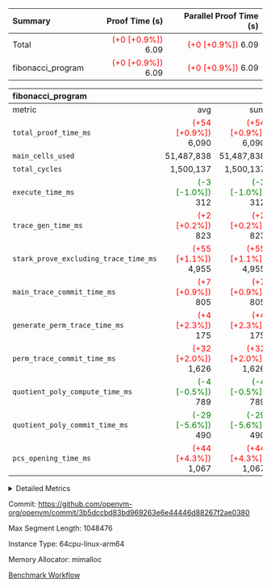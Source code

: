 | Summary | Proof Time (s) | Parallel Proof Time (s) |
|:---|---:|---:|
| Total | <span style='color: red'>(+0 [+0.9%])</span> 6.09 | <span style='color: red'>(+0 [+0.9%])</span> 6.09 |
| fibonacci_program | <span style='color: red'>(+0 [+0.9%])</span> 6.09 | <span style='color: red'>(+0 [+0.9%])</span> 6.09 |


| fibonacci_program |||||
|:---|---:|---:|---:|---:|
|metric|avg|sum|max|min|
| `total_proof_time_ms ` | <span style='color: red'>(+54 [+0.9%])</span> 6,090 | <span style='color: red'>(+54 [+0.9%])</span> 6,090 | <span style='color: red'>(+54 [+0.9%])</span> 6,090 | <span style='color: red'>(+54 [+0.9%])</span> 6,090 |
| `main_cells_used     ` |  51,487,838 |  51,487,838 |  51,487,838 |  51,487,838 |
| `total_cycles        ` |  1,500,137 |  1,500,137 |  1,500,137 |  1,500,137 |
| `execute_time_ms     ` | <span style='color: green'>(-3 [-1.0%])</span> 312 | <span style='color: green'>(-3 [-1.0%])</span> 312 | <span style='color: green'>(-3 [-1.0%])</span> 312 | <span style='color: green'>(-3 [-1.0%])</span> 312 |
| `trace_gen_time_ms   ` | <span style='color: red'>(+2 [+0.2%])</span> 823 | <span style='color: red'>(+2 [+0.2%])</span> 823 | <span style='color: red'>(+2 [+0.2%])</span> 823 | <span style='color: red'>(+2 [+0.2%])</span> 823 |
| `stark_prove_excluding_trace_time_ms` | <span style='color: red'>(+55 [+1.1%])</span> 4,955 | <span style='color: red'>(+55 [+1.1%])</span> 4,955 | <span style='color: red'>(+55 [+1.1%])</span> 4,955 | <span style='color: red'>(+55 [+1.1%])</span> 4,955 |
| `main_trace_commit_time_ms` | <span style='color: red'>(+7 [+0.9%])</span> 805 | <span style='color: red'>(+7 [+0.9%])</span> 805 | <span style='color: red'>(+7 [+0.9%])</span> 805 | <span style='color: red'>(+7 [+0.9%])</span> 805 |
| `generate_perm_trace_time_ms` | <span style='color: red'>(+4 [+2.3%])</span> 175 | <span style='color: red'>(+4 [+2.3%])</span> 175 | <span style='color: red'>(+4 [+2.3%])</span> 175 | <span style='color: red'>(+4 [+2.3%])</span> 175 |
| `perm_trace_commit_time_ms` | <span style='color: red'>(+32 [+2.0%])</span> 1,626 | <span style='color: red'>(+32 [+2.0%])</span> 1,626 | <span style='color: red'>(+32 [+2.0%])</span> 1,626 | <span style='color: red'>(+32 [+2.0%])</span> 1,626 |
| `quotient_poly_compute_time_ms` | <span style='color: green'>(-4 [-0.5%])</span> 789 | <span style='color: green'>(-4 [-0.5%])</span> 789 | <span style='color: green'>(-4 [-0.5%])</span> 789 | <span style='color: green'>(-4 [-0.5%])</span> 789 |
| `quotient_poly_commit_time_ms` | <span style='color: green'>(-29 [-5.6%])</span> 490 | <span style='color: green'>(-29 [-5.6%])</span> 490 | <span style='color: green'>(-29 [-5.6%])</span> 490 | <span style='color: green'>(-29 [-5.6%])</span> 490 |
| `pcs_opening_time_ms ` | <span style='color: red'>(+44 [+4.3%])</span> 1,067 | <span style='color: red'>(+44 [+4.3%])</span> 1,067 | <span style='color: red'>(+44 [+4.3%])</span> 1,067 | <span style='color: red'>(+44 [+4.3%])</span> 1,067 |



<details>
<summary>Detailed Metrics</summary>

| group | num_segments | keygen_time_ms | commit_exe_time_ms |
| --- | --- | --- | --- |
| fibonacci_program | 1 | 372 | 6 | 

| group | air_name | quotient_deg | interactions | constraints |
| --- | --- | --- | --- | --- |
| fibonacci_program | AccessAdapterAir<16> | 2 | 5 | 14 | 
| fibonacci_program | AccessAdapterAir<2> | 2 | 5 | 14 | 
| fibonacci_program | AccessAdapterAir<32> | 2 | 5 | 14 | 
| fibonacci_program | AccessAdapterAir<4> | 2 | 5 | 14 | 
| fibonacci_program | AccessAdapterAir<64> | 2 | 5 | 14 | 
| fibonacci_program | AccessAdapterAir<8> | 2 | 5 | 14 | 
| fibonacci_program | BitwiseOperationLookupAir<8> | 2 | 2 | 4 | 
| fibonacci_program | MemoryMerkleAir<8> | 2 | 4 | 40 | 
| fibonacci_program | PersistentBoundaryAir<8> | 2 | 3 | 6 | 
| fibonacci_program | PhantomAir | 2 | 3 | 5 | 
| fibonacci_program | Poseidon2PeripheryAir<BabyBearParameters>, 1> | 2 | 1 | 286 | 
| fibonacci_program | ProgramAir | 1 | 1 | 4 | 
| fibonacci_program | RangeTupleCheckerAir<2> | 1 | 1 | 4 | 
| fibonacci_program | VariableRangeCheckerAir | 1 | 1 | 4 | 
| fibonacci_program | VmAirWrapper<Rv32BaseAluAdapterAir, BaseAluCoreAir<4, 8> | 2 | 19 | 43 | 
| fibonacci_program | VmAirWrapper<Rv32BaseAluAdapterAir, LessThanCoreAir<4, 8> | 2 | 17 | 39 | 
| fibonacci_program | VmAirWrapper<Rv32BaseAluAdapterAir, ShiftCoreAir<4, 8> | 2 | 23 | 90 | 
| fibonacci_program | VmAirWrapper<Rv32BranchAdapterAir, BranchEqualCoreAir<4> | 2 | 11 | 25 | 
| fibonacci_program | VmAirWrapper<Rv32BranchAdapterAir, BranchLessThanCoreAir<4, 8> | 2 | 13 | 41 | 
| fibonacci_program | VmAirWrapper<Rv32CondRdWriteAdapterAir, Rv32JalLuiCoreAir> | 2 | 10 | 22 | 
| fibonacci_program | VmAirWrapper<Rv32HintStoreAdapterAir, Rv32HintStoreCoreAir> | 2 | 15 | 17 | 
| fibonacci_program | VmAirWrapper<Rv32JalrAdapterAir, Rv32JalrCoreAir> | 2 | 16 | 20 | 
| fibonacci_program | VmAirWrapper<Rv32LoadStoreAdapterAir, LoadSignExtendCoreAir<4, 8> | 2 | 18 | 33 | 
| fibonacci_program | VmAirWrapper<Rv32LoadStoreAdapterAir, LoadStoreCoreAir<4> | 2 | 17 | 38 | 
| fibonacci_program | VmAirWrapper<Rv32MultAdapterAir, DivRemCoreAir<4, 8> | 2 | 25 | 88 | 
| fibonacci_program | VmAirWrapper<Rv32MultAdapterAir, MulHCoreAir<4, 8> | 2 | 24 | 38 | 
| fibonacci_program | VmAirWrapper<Rv32MultAdapterAir, MultiplicationCoreAir<4, 8> | 2 | 19 | 26 | 
| fibonacci_program | VmAirWrapper<Rv32RdWriteAdapterAir, Rv32AuipcCoreAir> | 2 | 11 | 15 | 
| fibonacci_program | VmConnectorAir | 2 | 3 | 9 | 

| group | air_name | segment | rows | prep_cols | perm_cols | main_cols | cells |
| --- | --- | --- | --- | --- | --- | --- | --- |
| fibonacci_program | AccessAdapterAir<8> | 0 | 64 |  | 24 | 17 | 2,624 | 
| fibonacci_program | BitwiseOperationLookupAir<8> | 0 | 65,536 | 3 | 8 | 2 | 655,360 | 
| fibonacci_program | MemoryMerkleAir<8> | 0 | 256 |  | 20 | 32 | 13,312 | 
| fibonacci_program | PersistentBoundaryAir<8> | 0 | 64 |  | 12 | 20 | 2,048 | 
| fibonacci_program | PhantomAir | 0 | 2 |  | 12 | 6 | 36 | 
| fibonacci_program | Poseidon2PeripheryAir<BabyBearParameters>, 1> | 0 | 256 |  | 8 | 300 | 78,848 | 
| fibonacci_program | ProgramAir | 0 | 4,096 |  | 8 | 10 | 73,728 | 
| fibonacci_program | RangeTupleCheckerAir<2> | 0 | 524,288 | 2 | 8 | 1 | 4,718,592 | 
| fibonacci_program | VariableRangeCheckerAir | 0 | 262,144 | 2 | 8 | 1 | 2,359,296 | 
| fibonacci_program | VmAirWrapper<Rv32BaseAluAdapterAir, BaseAluCoreAir<4, 8> | 0 | 1,048,576 |  | 80 | 36 | 121,634,816 | 
| fibonacci_program | VmAirWrapper<Rv32BaseAluAdapterAir, LessThanCoreAir<4, 8> | 0 | 524,288 |  | 40 | 37 | 40,370,176 | 
| fibonacci_program | VmAirWrapper<Rv32BaseAluAdapterAir, ShiftCoreAir<4, 8> | 0 | 2 |  | 52 | 53 | 210 | 
| fibonacci_program | VmAirWrapper<Rv32BranchAdapterAir, BranchEqualCoreAir<4> | 0 | 262,144 |  | 48 | 26 | 19,398,656 | 
| fibonacci_program | VmAirWrapper<Rv32BranchAdapterAir, BranchLessThanCoreAir<4, 8> | 0 | 8 |  | 56 | 32 | 704 | 
| fibonacci_program | VmAirWrapper<Rv32CondRdWriteAdapterAir, Rv32JalLuiCoreAir> | 0 | 131,072 |  | 44 | 18 | 8,126,464 | 
| fibonacci_program | VmAirWrapper<Rv32HintStoreAdapterAir, Rv32HintStoreCoreAir> | 0 | 4 |  | 36 | 26 | 248 | 
| fibonacci_program | VmAirWrapper<Rv32JalrAdapterAir, Rv32JalrCoreAir> | 0 | 16 |  | 36 | 28 | 1,024 | 
| fibonacci_program | VmAirWrapper<Rv32LoadStoreAdapterAir, LoadStoreCoreAir<4> | 0 | 32 |  | 72 | 40 | 3,584 | 
| fibonacci_program | VmAirWrapper<Rv32RdWriteAdapterAir, Rv32AuipcCoreAir> | 0 | 16 |  | 28 | 21 | 784 | 
| fibonacci_program | VmConnectorAir | 0 | 2 | 1 | 12 | 4 | 32 | 

| group | segment | trace_gen_time_ms | total_proof_time_ms | total_cycles | total_cells | stark_prove_excluding_trace_time_ms | quotient_poly_compute_time_ms | quotient_poly_commit_time_ms | perm_trace_commit_time_ms | pcs_opening_time_ms | main_trace_commit_time_ms | main_cells_used | generate_perm_trace_time_ms | execute_time_ms |
| --- | --- | --- | --- | --- | --- | --- | --- | --- | --- | --- | --- | --- | --- | --- |
| fibonacci_program | 0 | 823 | 6,090 | 1,500,137 | 197,440,542 | 4,955 | 789 | 490 | 1,626 | 1,067 | 805 | 51,487,838 | 175 | 312 | 

</details>


Commit: https://github.com/openvm-org/openvm/commit/3b5dccbd83bd969263e6e44446d88267f2ae0380

Max Segment Length: 1048476

Instance Type: 64cpu-linux-arm64

Memory Allocator: mimalloc

[Benchmark Workflow](https://github.com/openvm-org/openvm/actions/runs/12958865836)
